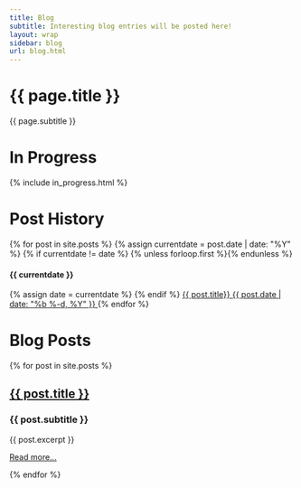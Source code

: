 ```yaml
---
title: Blog
subtitle: Interesting blog entries will be posted here!
layout: wrap
sidebar: blog
url: blog.html
---
```


<div class="d-flex flex-column justify-content-between sidebar-mango col-lg-1">
    <div class="card mt-3 flex-grow-1">
        <div class="card-body">
            <h1 class="card-title">{{ page.title }}</h1>
            <p class="card-text">{{ page.subtitle }}</p>
        </div>
    </div>
    <div class="card mt-3 flex-grow-1">
        <div class="card-body">
            <h1 class="card-title">In Progress</h1>
            <p class="card-text">
                {% include in_progress.html %}
            </p>
        </div>
    </div>
    <div class="card mt-3 flex-grow-1">
        <div class="card-body">
            <h1 class="card-title">Post History</h1>
            <div class="card-text">
                {% for post in site.posts %}
                    {% assign currentdate = post.date | date: "%Y" %}
                    {% if currentdate != date %}
                        {% unless forloop.first %}</ul>{% endunless %}
                        <h4 id="y{{post.date | date: "%Y"}}">{{ currentdate }}</h4>
                        {% assign date = currentdate %}
                    {% endif %}
                    <a class="mango-card-link d-flex p-2" href="{{ post.url }}">
                        <span class="pl-2"> {{ post.title}} </span>
                        <span class="post-date ml-auto pl-2"> {{ post.date | date: "%b %-d, %Y" }}</span>
                    </a>
                {% endfor %}
            </div>
        </div>
    </div>
</div>

<div class="d-flex flex-column justify-content-between col">
    <div class="card mt-3 flex-grow-1">
        <div class="card-body">
            <h1 class="card-title">Blog Posts</h1>
            <p class="card-text">
                {% for post in site.posts %}
                    <div class="card mt-3 flex-grow-1">
                        <div class="card-body post-card" style="background-image:url({{ post.fimg | absolute_url }});">
                            <a class="card-title mango-link" href="{{ post.url }}">
                                <h2 class="mt-0">{{ post.title }}</h2>
                            </a>
                            <p class="card-text">
                                <h3>{{ post.subtitle }}</h3>
                                <p>{{ post.excerpt }}</p>
                                <a class="mango-link" href="{{ post.url }}">Read more...</a>
                            </p>
                        </div>
                    </div>
                {% endfor %}
            </p>
        </div>
    </div>
</div>